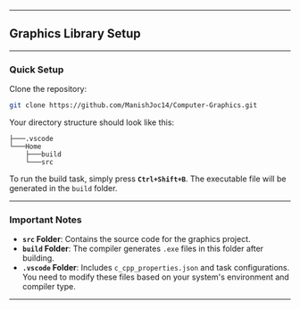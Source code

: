 
---

## **Graphics Library Setup**

---

### **Quick Setup**  
Clone the repository:  
```bash  
git clone https://github.com/ManishJoc14/Computer-Graphics.git  
```  

Your directory structure should look like this:  
```plaintext  
├───.vscode  
└───Home  
    ├───build  
    └───src  
```  

To run the build task, simply press **`Ctrl+Shift+B`**. The executable file will be generated in the `build` folder.  

---

### **Important Notes**  
- **`src` Folder**: Contains the source code for the graphics project.  
- **`build` Folder**: The compiler generates `.exe` files in this folder after building.  
- **`.vscode` Folder**: Includes `c_cpp_properties.json` and task configurations. You need to modify these files based on your system's environment and compiler type.  

---